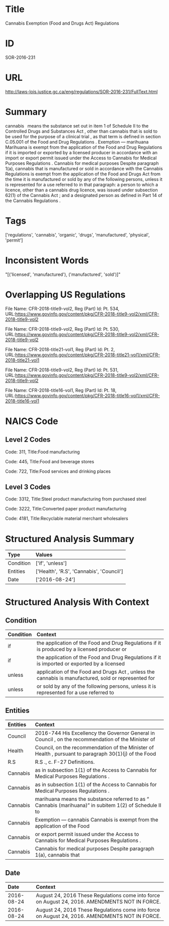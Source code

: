 # Title
Cannabis Exemption (Food and Drugs Act) Regulations


# ID
SOR-2016-231

# URL
http://laws-lois.justice.gc.ca/eng/regulations/SOR-2016-231/FullText.html


# Summary
cannabis  means the substance set out in item 1 of Schedule II to the  Controlled Drugs and Substances Act , other than cannabis that is sold to be used for the purpose of a  clinical trial , as that term is defined in section C.05.001 of the  Food and Drug Regulations .
Exemption — marihuana Marihuana is exempt from the application of the  Food and Drug Regulations  if it is imported or exported by a licensed producer in accordance with an import or export permit issued under the  Access to Cannabis for Medical Purposes Regulations .
Cannabis for medical purposes Despite paragraph 1(a), cannabis that is manufactured or sold in accordance with the  Cannabis Regulations  is exempt from the application of the  Food and Drugs Act  from the time it is manufactured or sold by any of the following persons, unless it is represented for a use referred to in that paragraph: a person to which a licence, other than a cannabis drug licence, was issued under subsection 62(1) of the  Cannabis Act ; and a  designated person  as defined in Part 14 of the  Cannabis Regulations .


# Tags
['regulations', 'cannabis', 'organic', 'drugs', 'manufactured', 'physical', 'permit']


# Inconsistent Words
"[('licensed', 'manufactured'), ('manufactured', 'sold')]"


# Overlapping US Regulations
File Name: CFR-2018-title9-vol2, Reg (Part) Id: Pt. 534, URL:https://www.govinfo.gov/content/pkg/CFR-2018-title9-vol2/xml/CFR-2018-title9-vol2

File Name: CFR-2018-title9-vol2, Reg (Part) Id: Pt. 530, URL:https://www.govinfo.gov/content/pkg/CFR-2018-title9-vol2/xml/CFR-2018-title9-vol2

File Name: CFR-2018-title21-vol1, Reg (Part) Id: Pt. 2, URL:https://www.govinfo.gov/content/pkg/CFR-2018-title21-vol1/xml/CFR-2018-title21-vol1

File Name: CFR-2018-title9-vol2, Reg (Part) Id: Pt. 531, URL:https://www.govinfo.gov/content/pkg/CFR-2018-title9-vol2/xml/CFR-2018-title9-vol2

File Name: CFR-2018-title16-vol1, Reg (Part) Id: Pt. 18, URL:https://www.govinfo.gov/content/pkg/CFR-2018-title16-vol1/xml/CFR-2018-title16-vol1




# NAICS Code
## Level 2 Codes
Code: 311, Title:Food manufacturing

Code: 445, Title:Food and beverage stores

Code: 722, Title:Food services and drinking places




## Level 3 Codes
Code: 3312, Title:Steel product manufacturing from purchased steel

Code: 3222, Title:Converted paper product manufacturing

Code: 4181, Title:Recyclable material merchant wholesalers







# Structured Analysis Summary
| Type      | Values                                   |
|:----------|:-----------------------------------------|
| Condition | ['if', 'unless']                         |
| Entities  | ['Health', 'R.S', 'Cannabis', 'Council'] |
| Date      | ['2016-08-24']                           |


# Structured Analysis With Context
 


## Condition
| Condition   | Context                                                                                              |
|:------------|:-----------------------------------------------------------------------------------------------------|
| if          | the application of the Food and Drug Regulations if it is produced by a licensed producer or         |
| if          | the application of the Food and Drug Regulations if it is imported or exported by a licensed         |
| unless      | application of the Food and Drugs Act , unless the cannabis is manufactured, sold or represented for |
| unless      | or sold by any of the following persons, unless it is represented for a use referred to              |


## Entities
| Entities   | Context                                                                                                |
|:-----------|:-------------------------------------------------------------------------------------------------------|
| Council    | 2016-744 His Excellency the Governor General in  Council , on the recommendation of the Minister of    |
| Health     | Council, on the recommendation of the Minister of Health , pursuant to paragraph 30(1)(j) of the Food  |
| R.S        | R.S ., c. F-27 Definitions.                                                                            |
| Cannabis   | as in subsection 1(1) of the Access to Cannabis  for Medical Purposes Regulations .                    |
| Cannabis   | as in subsection 1(1) of the Access to Cannabis  for Medical Purposes Regulations .                    |
| Cannabis   | marihuana means the substance referred to as “ Cannabis (marihuana)” in subitem 1(2) of Schedule II to |
| Cannabis   | Exemption — cannabis  Cannabis is exempt from the application of the Food                              |
| Cannabis   | or export permit issued under the Access to Cannabis  for Medical Purposes Regulations .               |
| Cannabis   | Cannabis for medical purposes Despite paragraph 1(a), cannabis that                                    |


## Date
| Date       | Context                                                                                        |
|:-----------|:-----------------------------------------------------------------------------------------------|
| 2016-08-24 | August 24, 2016 These Regulations come into force on August 24, 2016. AMENDMENTS NOT IN FORCE. |
| 2016-08-24 | August 24, 2016 These Regulations come into force on August 24, 2016. AMENDMENTS NOT IN FORCE. |


